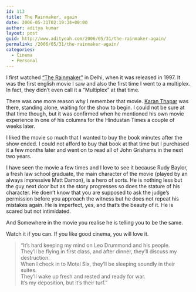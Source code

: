 ```yaml
---
id: 113
title: The Rainmaker, again
date: 2006-05-31T02:19:34+00:00
author: aditya kumar
layout: post
guid: http://www.adityeah.com/2006/05/31/the-rainmaker-again/
permalink: /2006/05/31/the-rainmaker-again/
categories:
  - Cinema
  - Personal
---
```

I first watched [&#8220;The Rainmaker&#8221;](http://imdb.com/title/tt0119978/) in Delhi, when it was released in 1997. It was the first english movie I saw and also the first time I went to a multiplex. In fact, they didn&#8217;t even call it a &#8220;Multiplex&#8221; at that time.  
  
There was one more reason why I remember that movie. [Karan Thapar](http://en.wikipedia.org/wiki/Karan_thapar) was there, standing alone, waiting for the show to begin. I could not be sure at that time though, but it was confirmed when he mentioned his own movie experience in one of his columns for the Hindustan Times a couple of weeks later.  
  
I liked the movie so much that I wanted to buy the book minutes after the show ended. I could not afford to buy that book at that time but I purchased it a few months later and went on to read all of John Grishams in the next two years.  
  
I have seen the movie a few times and I love to see it because Rudy Baylor, a fresh law school graduate, the main character of the movie (played by an always impressive Matt Damon), is a hero of sorts. He is nothing less but the guy next door but as the story progresses so does the stature of his character. He doen&#8217;t know that you are supposed to ask the judge&#8217;s permission before you approach the witness but he does not repeat his mistakes again. He is imperfect, yes, and that&#8217;s the beauty of it. He is scared but not intimidated.  
  
And Somewhere in the movie you realise he is telling you to be the same.  
  
Watch it if you can. If you like good cinema, you will love it.  


> &#8220;It&#8217;s hard keeping my mind on Leo Drummond and his people.  
> They&#8217;ll be flying in first class, and after dinner, they&#8217;ll discuss my destruction.  
> When I check in to Motel Six, they&#8217;ll be sleeping soundly in their suites.  
> They&#8217;ll wake up fresh and rested and ready for war.  
> It&#8217;s my deposition, but it&#8217;s their turf.&#8221;